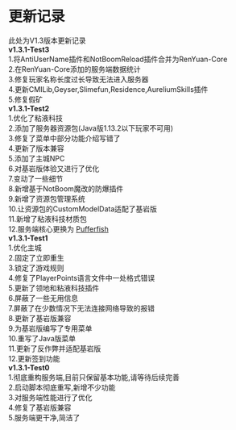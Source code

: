 # 更新记录
此处为V1.3版本更新记录<br>
**v1.3.1-Test3**<br>
1.将AntiUserName插件和NotBoomReload插件合并为RenYuan-Core<br>
2.在RenYuan-Core添加的服务端数据统计<br>
3.修复玩家名称长度过长导致无法进入服务器<br>
4.更新CMILib,Geyser,Slimefun,Residence,AureliumSkills插件<br>
5.修复假矿<br>
**v1.3.1-Test2**<br>
1.优化了粘液科技<br>
2.添加了服务器资源包(Java版1.13.2以下玩家不可用)<br>
3.修复了菜单中部分功能介绍写错了<br>
4.更新了版本兼容<br>
5.添加了主城NPC<br>
6.对基岩版体验又进行了优化<br>
7.变动了一些细节<br>
8.新增基于NotBoom魔改的防爆插件<br>
9.新增了资源包管理系统<br>
10.让资源包的CustomModelData适配了基岩版<br>
11.新增了粘液科技材质包<br>
12.服务端核心更换为 [Pufferfish](https://github.com/pufferfish-gg/Pufferfish)<br>
**v1.3.1-Test1**<br>
1.优化主城<br>
2.固定了立即重生<br>
3.锁定了游戏规则<br>
4.修复了PlayerPoints语言文件中一处格式错误<br>
5.更新了领地和粘液科技插件<br>
6.屏蔽了一些无用信息<br>
7.屏蔽了在少数情况下无法连接网络导致的报错<br>
8.更新了基岩版兼容<br>
9.为基岩版编写了专用菜单<br>
10.重写了Java版菜单<br>
11.更新了反作弊并适配基岩版<br>
12.更新签到功能<br>
**v1.3.1-Test0**<br>
1.彻底重构服务端,目前只保留基本功能,请等待后续完善<br>
2.启动脚本彻底重写,新增不少功能<br>
3.对服务端性能进行了优化<br>
4.修复了基岩版兼容<br>
5.服务端更干净,简洁了<br>